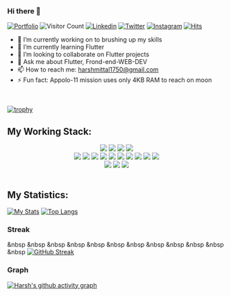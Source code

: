 ### Hi there 👋

[![Portfolio](https://img.shields.io/website?color=blue&label=Portfolio&style=flat&up_message=Online&url=https://www.facebook.com)](https://harshmittal1750.github.io/portfolio/#)
![Visitor Count](https://komarev.com/ghpvc/?username=harshmittal1750&color=blue&logo=flat)
[![Linkedin](https://img.shields.io/badge/harshmittal1750-black?style=flat&logo=Linkedin&logoColor=blue&link=https:https://www.linkedin.com/in/harsh-mittal-194a45183/)](https://www.linkedin.com/in/harshmittal1750)
[![Twitter](https://img.shields.io/badge/harshmittal1750-black?style=flat&logo=Twitter&logoColor=blue&link=https:https:https://twitter.com/harshmittal1750)](https://twitter.com/harshmittal1750)
[![Instagram](https://img.shields.io/badge/harshmittal1750-black?style=flat&logo=Instagram&logoColor=pink&link=https:https:https:/https://www.instagram.com/harshmittal1750/)](https://www.instagram.com/harshmittal1750/)
[![Hits](https://hits.seeyoufarm.com/api/count/incr/badge.svg?url=https%3A%2F%2Fgithub.com%2Fharshmittal1750%2Fharshmittal1750&count_bg=%233DB6F6&title_bg=%23555555&icon=iconify.svg&icon_color=%23E7E7E7&title=hits&edge_flat=false)](https://hits.seeyoufarm.com)
<br>

- 🔭 I’m currently working on to brushing up my skills
- 🌱 I’m currently learning Flutter
- 👯 I’m looking to collaborate on Flutter projects
- 💬 Ask me about Flutter, Frond-end-WEB-DEV
- 📫 How to reach me: <a href="mailto:harshmittal1750@gmail.com">harshmittal1750@gmail.com</a>
- ⚡ Fun fact: Appolo-11 mission uses only 4KB RAM to reach on moon

<br>

[![trophy](https://github-profile-trophy.vercel.app/?username=harshmittal1750&row=1)](https://github.com/ryo-ma/github-profile-trophy)

## My Working Stack:

<div align="center">
    <img src="https://img.shields.io/badge/-C++-000000?&style=flat&logo=c%2B%2B&logoColor=0277BD" />
    <img src="https://img.shields.io/badge/-C-000000?&style=flat&logo=c&logoColor=5968BA" />
    <img src="https://img.shields.io/badge/-Java-000000?style=flat&logo=java&logoColor=F44336" />
    <img src="https://img.shields.io/badge/-Python-000000?style=flat&logo=python&logoColorhalf=396E9B" /> <br>
    <img src="https://img.shields.io/badge/-HTML-000000?&style=flat&logo=html5&logoColor=E44D26"/>
    <img src="https://img.shields.io/badge/-CSS-000000?&style=flat&logo=css3&logoColor=42A5F5"/>
    <img src="https://img.shields.io/badge/-JavaScript-000000?style=flat&logo=javascript&logoColor=FFCA28" />
    <img src="https://img.shields.io/badge/-Php-000000?style=flat&logo=php&logoColor=1E87E3" />
    <img src="https://img.shields.io/badge/-React-000000?style=flat&logo=react&logoColor=03AABF" />
    <img src="https://img.shields.io/badge/-Angular-000000?style=flat&logo=angular&logoColor=E53935">
    <img src="https://img.shields.io/badge/-Node.js-000000?&style=flat&logo=node.js&logoColor=8AC149"/>
    <img src="https://img.shields.io/badge/-NPM-000000?&style=flat&logo=npm&logoColor=CB3837"/>
    <img src="https://img.shields.io/badge/-MySQL-000000?style=flat&logo=mysql&logoColor=E6892E" />
    <img src="https://img.shields.io/badge/-MongoDB-000000?style=flat&logo=mongodb&logoColor=4AAA3C" /> <br>
    <img src="https://img.shields.io/badge/-git-000000?&style=flat&logo=git&logoColor=E64A19"/>
    <img src="https://img.shields.io/badge/-Gitpod-000000?style=flat&logo=gitpod&logoColor=29B4F4" />
    <img src="https://img.shields.io/badge/-Github-000000?style=flat&logo=github&logoColor=DEDEDF" />
</div>

<br>

## My Statistics:

[![My Stats](https://github-readme-stats.vercel.app/api?username=harshmittal1750&show_icons=true&title_color=08fdd8&icon_color=bb2acf&text_color=ffffff&bg_color=0a192f&count_private=true)](https://github.com/harshmittal1750?tab=repositories)
[![Top Langs](https://github-readme-stats.vercel.app/api/top-langs/?username=harshmittal1750&layout=compact&show_icons=true&title_color=08fdd8&icon_color=bb2acf&text_color=ffffff&bg_color=0a192f)](https://github.com/harshmittal1750?tab=repositories)

  ### Streak

 &nbsp &nbsp &nbsp &nbsp &nbsp &nbsp &nbsp &nbsp &nbsp &nbsp &nbsp &nbsp [![GitHub Streak](https://github-readme-streak-stats.herokuapp.com/?user=harshmittal1750&theme=dracula)](https://git.io/streak-stats)

  ### Graph

  [![Harsh's github activity graph](https://activity-graph.herokuapp.com/graph?username=harshmittal1750&theme=dracula)](https://activity-graph.herokuapp.com/graph?username=harshmittal1750&theme=dracula)

</div>


<!-- - 🤔 I’m looking for help with  -->
